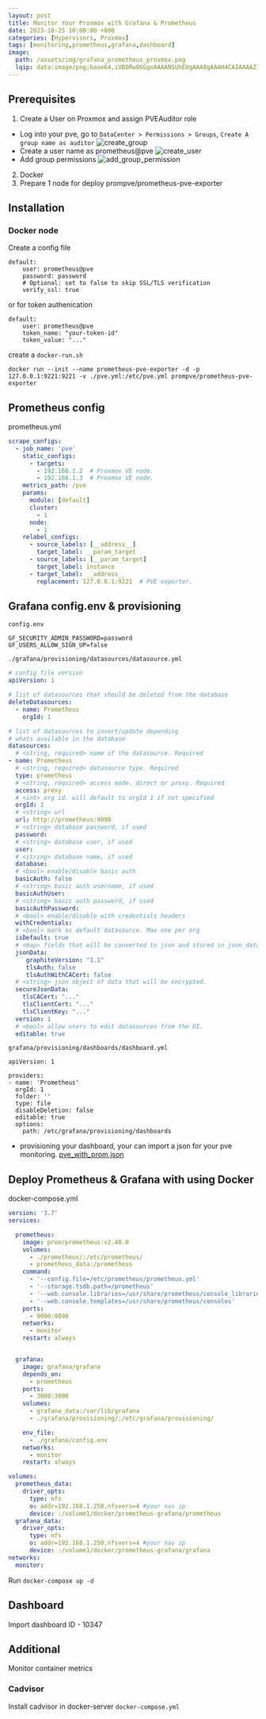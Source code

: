 ```yaml
---
layout: post
title: Monitor Your Proxmox with Grafana & Prometheus
date: 2023-10-25 10:00:00 +800
categories: [Hypervisors, Proxmox]
tags: [monitoring,prometheus,grafana,dashboard]
image:
  path: /assets/img/grafana_prometheus_proxmox.png
  lqip: data:image/png;base64,iVBORw0KGgoAAAANSUhEUgAAA8gAAAH4CAIAAAAZ1VPRAALJIklEQVR4Aeyah5IbuxVE0aQ3h/eUv8L//1MOm/NumxaKp9TVZInO4e1d1QgDXNyMHgyG+vj59+Od
---
```


## Prerequisites

1. Create a User on Proxmox and assign PVEAuditor role

  - Log into your pve, go to `DataCenter > Permissions > Groups`, `Create A group name as auditor`
  ![create_group](/assets/img/create_group.png)
  - Create a user name as prometheus@pve
  ![create_user](/assets/img/create_user.png)
  - Add group permissions
  ![add_group_permission](/assets/img/add_group_permission.png)

2. Docker
3. Prepare 1 node for deploy prompve/prometheus-pve-exporter

## Installation

### Docker node
Create a config file 
```
default:
    user: prometheus@pve
    password: password
    # Optional: set to false to skip SSL/TLS verification
    verify_ssl: true
```
or for token authenication
```
default:
    user: prometheus@pve
    token_name: "your-token-id"
    token_value: "..."
```
create a `docker-run.sh`
```
docker run --init --name prometheus-pve-exporter -d -p 127.0.0.1:9221:9221 -v ./pve.yml:/etc/pve.yml prompve/prometheus-pve-exporter
```
## Prometheus config
prometheus.yml
```yml
scrape_configs:
  - job_name: 'pve'
    static_configs:
      - targets:
        - 192.168.1.2  # Proxmox VE node.
        - 192.168.1.3  # Proxmox VE node.
    metrics_path: /pve
    params:
      module: [default]
      cluster:
        - 1
      node: 
        - 1
    relabel_configs:
      - source_labels: [__address__]
        target_label: __param_target
      - source_labels: [__param_target]
        target_label: instance
      - target_label: __address__
        replacement: 127.0.0.1:9221  # PVE exporter.
```

## Grafana config.env & provisioning
`config.env`
```
GF_SECURITY_ADMIN_PASSWORD=password
GF_USERS_ALLOW_SIGN_UP=false
```

`./grafana/provisioning/datasources/datasource.yml`
```yml
# config file version
apiVersion: 1

# list of datasources that should be deleted from the database
deleteDatasources:
  - name: Prometheus
    orgId: 1

# list of datasources to insert/update depending
# whats available in the database
datasources:
  # <string, required> name of the datasource. Required
- name: Prometheus
  # <string, required> datasource type. Required
  type: prometheus
  # <string, required> access mode. direct or proxy. Required
  access: proxy
  # <int> org id. will default to orgId 1 if not specified
  orgId: 1
  # <string> url
  url: http://prometheus:9090
  # <string> database password, if used
  password:
  # <string> database user, if used
  user:
  # <string> database name, if used
  database:
  # <bool> enable/disable basic auth
  basicAuth: false
  # <string> basic auth username, if used
  basicAuthUser:
  # <string> basic auth password, if used
  basicAuthPassword:
  # <bool> enable/disable with credentials headers
  withCredentials:
  # <bool> mark as default datasource. Max one per org
  isDefault: true
  # <map> fields that will be converted to json and stored in json_data
  jsonData:
     graphiteVersion: "1.1"
     tlsAuth: false
     tlsAuthWithCACert: false
  # <string> json object of data that will be encrypted.
  secureJsonData:
    tlsCACert: "..."
    tlsClientCert: "..."
    tlsClientKey: "..."
  version: 1
  # <bool> allow users to edit datasources from the UI.
  editable: true
```

`grafana/provisioning/dashboards/dashboard.yml`

```
apiVersion: 1

providers:
- name: 'Prometheus'
  orgId: 1
  folder: ''
  type: file
  disableDeletion: false
  editable: true
  options:
    path: /etc/grafana/provisioning/dashboards
```
- provisioning your dashboard, your can import a json for your pve monitoring.
[pve_with_prom.json](/assets/file/pve_with_prom.json)

## Deploy Prometheus & Grafana with using Docker 

docker-compose.yml
```yml
version: '3.7'
services:

  prometheus:
    image: prom/prometheus:v2.40.0
    volumes:
      - ./prometheus/:/etc/prometheus/
      - prometheus_data:/prometheus
    command:
      - '--config.file=/etc/prometheus/prometheus.yml'
      - '--storage.tsdb.path=/prometheus'
      - '--web.console.libraries=/usr/share/prometheus/console_libraries'
      - '--web.console.templates=/usr/share/prometheus/consoles'
    ports:
      - 9090:9090
    networks:
      - monitor
    restart: always


  grafana:
    image: grafana/grafana
    depends_on:
      - prometheus
    ports:
      - 3000:3000
    volumes:
      - grafana_data:/var/lib/grafana
      - ./grafana/provisioning/:/etc/grafana/provisioning/

    env_file:
      - ./grafana/config.env
    networks:
      - monitor
    restart: always

volumes:
  prometheus_data:
    driver_opts:
      type: nfs
      o: addr=192.168.1.250,nfsvers=4 #your nas ip
      device: :/volume1/docker/prometheus-grafana/prometheus
  grafana_data:
    driver_opts:
      type: nfs
      o: addr=192.168.1.250,nfsvers=4 #your nas ip
      device: :/volume1/docker/prometheus-grafana/grafana
networks:
  monitor:
```

Run `docker-compose up -d`

## Dashboard
Import dashboard ID - 10347

## Additional
Monitor container metrics
### Cadvisor
Install cadvisor in docker-server
`docker-compose.yml`
```yml


```

